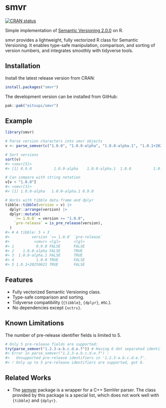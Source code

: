 
<!-- README.md is generated from README.Rmd. Please edit that file -->

# smvr

<!-- badges: start -->

[![CRAN
status](https://www.r-pkg.org/badges/version/smvr)](https://CRAN.R-project.org/package=smvr)
<!-- badges: end -->

Simple implementation of [Semantic Versioning
2.0.0](https://semver.org/) on R.

smvr provides a lightweight, fully vectorized R class for Semantic
Versioning. It enables type-safe manipulation, comparison, and sorting
of version numbers, and integrates smoothly with tidyverse tools.

## Installation

Install the latest release version from CRAN:

``` r
install.packages("smvr")
```

The development version can be installed from GitHub:

``` r
pak::pak("eitsupi/smvr")
```

## Example

``` r
library(smvr)

# Parse version characters into smvr objects
v <- parse_semver(c("1.0.0", "1.0.0-alpha", "1.0.0-alpha.1", "1.0.1+20250621", "0.9.0"))

# Sort versions
sort(v)
#> <smvr[5]>
#> [1] 0.9.0          1.0.0-alpha    1.0.0-alpha.1  1.0.0          1.0.1+20250621

# Can compare with string notation
v[v < "1.0.0"]
#> <smvr[3]>
#> [1] 1.0.0-alpha   1.0.0-alpha.1 0.9.0

# Works with tibble data frame and dplyr
tibble::tibble(version = v) |>
  dplyr::arrange(version) |>
  dplyr::mutate(
    `>= 1.0.0` = version >= "1.0.0",
    `pre-release` = is_pre_release(version),
  )
#> # A tibble: 5 × 3
#>          version `>= 1.0.0` `pre-release`
#>           <smvr> <lgl>      <lgl>        
#> 1          0.9.0 FALSE      FALSE        
#> 2    1.0.0-alpha FALSE      TRUE         
#> 3  1.0.0-alpha.1 FALSE      TRUE         
#> 4          1.0.0 TRUE       FALSE        
#> 5 1.0.1+20250621 TRUE       FALSE
```

## Features

- Fully vectorized Semantic Versioning class.
- Type-safe comparison and sorting.
- Tidyverse compatibility (`{tibble}`, `{dplyr}`, etc.).
- No dependencies except `{vctrs}`.

## Known Limitations

The number of pre-release identifier fields is limited to 5.

``` r
# Only 5 pre-release fields are supported:
try(parse_semver("1.2.3-a.b.c.d.e.f")) # Having 6 dot separated identifiers
#> Error in parse_semver("1.2.3-a.b.c.d.e.f") : 
#>   Unsupported pre-release identifiers in '1.2.3-a.b.c.d.e.f'.
#> ! Only up to 5 pre-release identifiers are supported, got 6.
```

## Related Works

- The [semver](https://CRAN.R-project.org/package=semver) package is a
  wrapper for a C++ SemVer parser. The class provided by this package is
  a special list, which does not work well with `{tibble}` and
  `{dplyr}`.
